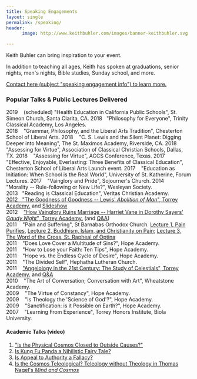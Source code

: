 ```yaml
---
title: Speaking Engagements
layout: single
permalink: /speaking/
header:
      image: http://www.keithbuhler.com/images/banner-keithbuhler.svg

---
```


Keith Buhler can bring inspiration to your event. 

In addition to teaching all ages, Keith has spoken at graduations, senior nights, men's nights, Bible studies, Sunday school, and more. 

[Contact here (subject "speaking engagement info") to learn more.](emailto:keithedbuhler@gmail.com)



### Popular Talks & Public Lectures Delivered ###
2019 &nbsp;&nbsp; (scheduled) "Health Education in California Public Schools", St. Simeon Church, Santa Clarita, CA. 
2018 &nbsp;&nbsp;"Philosophy for Everyone", Trinity Classical Academy, Los Angeles.  
2018 &nbsp;&nbsp; "Grammar, Philosophy, and the Liberal Arts Tradition", Chesterton School of Liberal Arts. 
2018 &nbsp;&nbsp; "C. S. Lewis and the Silent Planet: Digging Deeper into Meaning", The St. Maximos Academy, Riverside, CA. 
2018 &nbsp;&nbsp; "Assessing for Virtue", Association of Classical Christian Schools, Dallas, TX. 
2018 &nbsp;&nbsp; "Assessing for Virtue", ACCS Conference, Texas. 
2017 &nbsp;&nbsp; "Effective, Enjoyable, Everlasting: Three Benefits of Classical Education", Chesterton School of Liberal Arts Launch event. 
2017 &nbsp;&nbsp; "Education as Initiation: When School is the Real World", University of St. Katherine, Forum Lectures.
2017 &nbsp;&nbsp; "Vainglory and Pride", Sojourner's Church.
2014 &nbsp;&nbsp; "Morality -- Rule-following or New Life?", Wesleyan Society.   
2013&nbsp;&nbsp; "Reading is Classical Education", Veritas Christian Academy.  
[2012 &nbsp;&nbsp;"The Goodness of Goodness -- Lewis' *Abolition of Man*", Torrey Academy.](https://drive.google.com/file/d/0B0CYQDZ8AWu8aDlZVGJJTm92U1E/view?usp=sharing) and [Slideshow](https://drive.google.com/open?id=0B0CYQDZ8AWu8LTZWZ2lSeVg4MU0)      
2012 &nbsp;&nbsp; ["How Vainglory Ruins Marriage -- Harriet Vane in Dorothy Sayers' *Gaudy Night*", Torrey Academy.](https://www.dropbox.com/s/baq7fde4kavyvb5/CL%20Keith%20Buhler-Harriet%20Vane-Glory.mp3?dl=0) (and [Q&A](https://www.dropbox.com/s/95yi0s2yjzdbgdz/CL%20Keith%20Buhler-Harriet%20Vane-Glory%20%28Q%26A%29.mp3?dl=0))   
2011 &nbsp;&nbsp; "Pain and Suffering", St Barnabas Orthodox Church. [Lecture 1, Pain Purifies](https://drive.google.com/open?id=0B0CYQDZ8AWu8OWZDWjU3VW1ybEU), [Lecture 2, Buddhism, Islam, and Christianity on Pain](https://drive.google.com/open?id=0B0CYQDZ8AWu8ZzJYMVI4Tmx4NEU); [Lecture 3, The Word of the Cross, St. Rapheal of Optina](https://drive.google.com/open?id=0B0CYQDZ8AWu8YllQVTBhMHhkTEE)    
2011 &nbsp;&nbsp; "Does Love Cover a Multitude of Sins?", Hope Academy.    
2011 &nbsp;&nbsp; "How to Lose your Faith: Ten Tips", Hope Academy.  
2011 &nbsp;&nbsp; "Hope vs. the Endless Cycle of Desire", Hope Academy.  
2011 &nbsp;&nbsp; "The Divided Self", Hephatha Lutheran Church.     
2011 &nbsp;&nbsp; ["Angelology in the 21st Century: The Study of Celestials", Torrey Academy.](https://drive.google.com/open?id=0B0CYQDZ8AWu8X1piUUFyMWFfd1k) and [Q&A](https://drive.google.com/open?id=0B0CYQDZ8AWu8SjRNU19mY1B5X3M)  
2010 &nbsp;&nbsp; "The Art of Conversation; Conversation with Art", Wheatstone Academy.  
2009 &nbsp;&nbsp; "The Virtue of Constancy", Hope Academy.     
2009 &nbsp;&nbsp; "Is Theology the 'Science of God'?", Hope Academy.     
2009 &nbsp;&nbsp; "Sanctification: is it Possible on Earth?", Hope Academy.     
2007 &nbsp;&nbsp; "Learning From Experience", Torrey Honors Institute, Biola University.   

#### Academic Talks (video)
1. ["Is the Physical Cosmos Closed to Outside Causes?"](https://www.youtube.com/watch?v=iocy6CAQ2_k)
2. [Is Kung Fu Panda a Nihilistic Fairy Tale?](https://www.youtube.com/watch?v=5BFtrYs5V64)
3. [Is Appeal to Authority a Fallacy?](https://www.youtube.com/watch?v=-AWvFMnKJlE)
4. [Is the Cosmos Teleological? Teleology without Theology in Thomas Nagel's *Mind and Cosmos*](https://www.youtube.com/watch?v=Wk3E68UGYVk)
